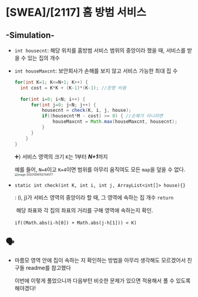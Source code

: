 # [SWEA]/[2117] 홈 방범 서비스

## -Simulation-

* `int housecnt`: 해당 위치를 홈방범 서비스 범위의 중앙이라 했을 때, 서비스를 받을 수 있는 집의 개수 

* `int houseMaxcnt`: 보안회사가 손해를 보지 않고 서비스 가능한 최대 집 수

  ```java
  for(int K=1; K<=N+1; K++) {
  	int cost = K*K + (K-1)*(K-1); //운영 비용
  				
  	for(int i=0; i<N; i++) {
  		for(int j=0; j<N; j++) {
  			housecnt = check(K, i, j, house);
  			if((housecnt*M - cost) >= 0) { //손해가 아니라면
  				houseMaxcnt = Math.max(houseMaxcnt, housecnt);
  			}
  		}	
      }
  }
  ```

  :heavy_plus_sign:) 서비스 영역의 크기 `K`는 1부터 ***N+1***까지 

  예를 들어, `N=4`이고 `K=4`이면 범위를 아무리 움직여도 모든 `map`을 덮을 수 없다.  <img src="C:\Users\dmlfi\AppData\Roaming\Typora\typora-user-images\image-20201006152744577.png" alt="image-20201006152744577" style="zoom: 50%;" />

* `static int check(int K, int i, int j, ArrayList<int[]> house){}`

  :  (i, j)가 서비스 영역의 중앙이라 할 때, 그 영역에 속하는 집 개수 `return`

  ​	해당 좌표와 각 집의 좌표의 거리를 구해 영역에 속하는지 확인.

  ​	`if((Math.abs(i-h[0]) + Math.abs(j-h[1])) < K) `



## :speaking_head:

* 마름모 영역 안에 집이 속하는 지 확인하는 방법을 아무리 생각해도 모르겠어서 친구들 readme를 참고했다

  이번에 이렇게 풀었으니까 다음부턴 비슷한 문제가 있으면 적용해서 풀 수 있도록 해야겠다! 